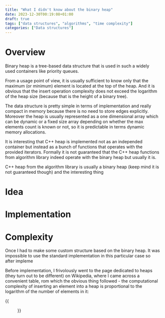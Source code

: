 ```yaml
---
title: "What I didn't know about the binary heap"
date: 2023-12-30T00:19:08+01:00
draft: true
tags: ["data structures", "algorithms", "time complexity"]
categories: ["Data structures"]
---
```


# Overview
Binary heap is a tree-based data structure that
is used in such a widely used containers like priority queues.

From a usage point of view, it is usually sufficient to know
only that the maximum (or minimum) element is located at
the top of the heap. And it is obvious that the insert operation
complexity does not exceed the logarithm of the heap size
(because that is the height of a binary tree).

The data structure is pretty simple in terms of implementation and really
compact in memory because there is no need to store edges explicitly.
Moreover the heap is usually represented as a one dimensional array which
can be dynamic or a fixed size array depending on whether the max elements
count is known or not, so it is predictable in terms dynamic memory allocations.

It is interesting that C++ heap is implemented not as an independed container
but instead as a bunch of functions that operates with
the provided iterators. Formally it is not guaranteed that the C++ heap functions
from algorithm library indeed operate with the binary heap but usually it is.

C++ heap from the algorithm library is usually a binary heap
(keep mind it is not guaranteed though) and the interesting thing 

# Idea

# Implementation

# Complexity


Once I had to make some custom structure based on the binary heap.
It was impossible to use the standard implementation in this particular
case so after impleme

Before implementation, I frivolously went to the page dedicated to heaps
(they turn out to be different) on Wikipedia, where I came across a convenient table, 
rom which the obvious thing followed - the computational complexity of inserting
an element into a heap is proportional to the logarithm of the number of elements in it:

{{<figure class="default" src="/images/heaps_table.png" alt="Computational complexity for different heaps (from Wikipedia)">}}
